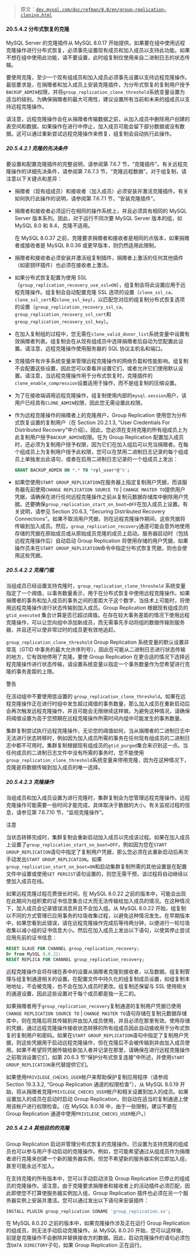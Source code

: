 > 原文：[`dev.mysql.com/doc/refman/8.0/en/group-replication-cloning.html`](https://dev.mysql.com/doc/refman/8.0/en/group-replication-cloning.html)

#### 20.5.4.2 分布式恢复的克隆

MySQL Server 的克隆插件从 MySQL 8.0.17 开始提供。如果要在组中使用远程克隆操作进行分布式恢复，必须事先设置现有成员和加入成员以支持此功能。如果不想在组中使用此功能，请不要设置，此时组复制仅使用来自二进制日志的状态传输。

要使用克隆，至少一个现有组成员和加入成员必须事先设置以支持远程克隆操作。最低要求是，在捐赠者和加入成员上安装克隆插件，为分布式恢复的复制用户授予`BACKUP_ADMIN`权限，并将`group_replication_clone_threshold`系统变量设置为适当的级别。为确保捐赠者的最大可用性，建议设置所有当前和未来的组成员以支持远程克隆操作。

请注意，远程克隆操作会在从捐赠者传输数据之前，从加入成员中删除用户创建的表空间和数据。如果操作在进行中停止，加入成员可能会留下部分数据或没有数据。这可以通过重新尝试远程克隆操作来修复，组复制会自动执行此操作。

##### 20.5.4.2.1 克隆的先决条件

要设置和配置克隆插件的完整说明，请参阅第 7.6.7 节，“克隆插件”。有关远程克隆操作的详细先决条件，请参阅第 7.6.7.3 节，“克隆远程数据”。对于组复制，请注意以下关键点和差异：

+   捐赠者（现有组成员）和接收者（加入成员）必须安装并激活克隆插件。有关如何执行此操作的说明，请参阅第 7.6.7.1 节，“安装克隆插件”。

+   捐赠者和接收者必须运行在相同的操作系统上，并且必须具有相同的 MySQL Server 版本系列。因此，对于运行不同次要 MySQL Server 版本的组，如 MySQL 8.0 和 8.4，克隆不适用。

    在 MySQL 8.0.37 之前，克隆要求捐赠者和接收者是相同的点版本，如果捐赠者或接收者是 MySQL 8.0.36 或更早版本，则仍然适用此限制。

+   捐赠者和接收者必须安装并激活组复制插件，捐赠者上激活的任何其他插件（如密钥环插件）也必须在接收者上激活。

+   如果分布式恢复配置为使用 SSL（`group_replication_recovery_use_ssl=ON`），组复制会将此设置应用于远程克隆操作。组复制会自动配置克隆 SSL 选项的设置（`clone_ssl_ca`、`clone_ssl_cert`和`clone_ssl_key`），以匹配您对应的组复制分布式恢复选项的设置（`group_replication_recovery_ssl_ca`、`group_replication_recovery_ssl_cert`和`group_replication_recovery_ssl_key`）。

+   在加入复制组的过程中，您无需在`clone_valid_donor_list`系统变量中设置有效捐赠者列表。组复制会在从现有组成员中选择捐赠者后自动为您配置此设置。请注意，远程克隆操作使用服务器的 SQL 协议主机名和端口。

+   克隆插件有许多系统变量来管理远程克隆操作的网络负载和性能影响。组复制不会配置这些设置，因此您可以查看并设置它们，或者允许它们使用默认设置。请注意，当远程克隆操作用于分布式恢复时，克隆插件的`clone_enable_compression`设置适用于操作，而不是组复制的压缩设置。

+   为了在接收端调用远程克隆操作，组复制使用内部的`mysql.session`用户，该用户已经具有`CLONE_ADMIN`权限，因此您无需设置此权限。

+   作为远程克隆操作的捐赠者上的克隆用户，Group Replication 使用您为分布式恢复设置的复制用户（在 Section 20.2.1.3, “User Credentials For Distributed Recovery”中介绍）。因此，您必须在支持克隆的所有组成员上为此复制用户授予`BACKUP_ADMIN`权限。在为 Group Replication 配置加入成员时，还必须为复制用户授予权限，因为它们在加入组后可以充当捐赠者。在每个组成员上为复制用户授予此权限，您可以在禁用二进制日志记录的每个组成员上单独发出此语句，或者在启用二进制日志记录的一个组成员上发出：

    ```sql
    GRANT BACKUP_ADMIN ON *.* TO *rpl_user*@'%';
    ```

+   如果您使用`START GROUP_REPLICATION`在服务器上指定复制用户凭据，而该服务器先前使用`CHANGE REPLICATION SOURCE TO` | `CHANGE MASTER TO`提供用户凭据，请确保在进行任何远程克隆操作之前从复制元数据存储库中删除用户凭据。还要确保`group_replication_start_on_boot=OFF`在加入成员上设置。有关说明，请参见 Section 20.6.3, “Securing Distributed Recovery Connections”。如果不取消用户凭据，则在远程克隆操作期间，这些凭据将传输到加入成员。然后，`group_replication_recovery`通道可能会意外地使用存储的凭据在原始成员或从原始成员克隆的成员上启动。服务器启动时（包括远程克隆操作后）自动启动 Group Replication 将使用存储的用户凭据，如果操作员未在`START GROUP_REPLICATION`命令中指定分布式恢复凭据，则也会使用这些凭据。

##### 20.5.4.2.2 克隆门槛

当组成员已经设置支持克隆时，`group_replication_clone_threshold` 系统变量指定了一个阈值，以事务数量表示，用于在分布式恢复中使用远程克隆操作。如果捐赠者的事务和加入成员的事务之间的差距大于这个数字，当技术上可能时，将使用远程克隆操作进行状态传输到加入成员。Group Replication 根据现有组成员的 `gtid_executed` 集合计算是否已超过阈值。在存在较大事务差距的情况下使用远程克隆操作，可以让您向组中添加新成员，而无需事先手动将组的数据传输到服务器，并且还可以使非常过时的成员更有效地追赶。

`group_replication_clone_threshold` Group Replication 系统变量的默认设置非常高（GTID 中事务的最大允许序列号），因此在可能从二进制日志进行状态传输的地方，它有效地停用了克隆。要使 Group Replication 在更合适的情况下选择远程克隆操作进行状态传输，请设置系统变量以指定一个事务数量作为您希望进行克隆的事务差距的上限。

警告

在活动组中不要使用低设置的 `group_replication_clone_threshold`。如果在远程克隆操作正在进行时组中发生超过阈值的事务数量，那么加入成员在重新启动后会再次触发远程克隆操作，并且可能会无限继续这样做。为避免这种情况，请确保将阈值设置为高于您预期在远程克隆操作所需时间内组中可能发生的事务数量。

集群复制尝试执行远程克隆操作，无论您的阈值如何，当从捐赠者的二进制日志中无法进行状态转移时，例如因为加入成员所需的事务在任何现有组成员的二进制日志中都不可用时。集群复制根据现有组成员的`gtid_purged`集合来识别这一点。当任何成员的二进制日志文件中没有所需的事务时，您不能使用`group_replication_clone_threshold`系统变量来停用克隆，因为在这种情况下，克隆是将数据传输到加入成员的唯一选择。

##### 20.5.4.2.3 克隆操作

当组成员和加入成员设置为进行克隆时，集群复制会为您管理远程克隆操作。远程克隆操作可能需要一些时间才能完成，具体取决于数据的大小。有关监视过程的信息，请参见第 7.6.7.10 节，“监视克隆操作”。

注意

当状态转移完成时，集群复制会重新启动加入成员以完成该过程。如果在加入成员上设置了`group_replication_start_on_boot=OFF`，例如因为您在`START GROUP_REPLICATION`语句中指定了复制用户凭据，那么您必须在此重新启动后再次手动发出`START GROUP_REPLICATION`。如果`group_replication_start_on_boot=ON`和启动集群复制所需的其他设置是在配置文件中设置或使用`SET PERSIST`语句设置的，则您无需干预，该过程将自动继续以使加入成员在线。

如果远程克隆过程花费很长时间，在 MySQL 8.0.22 之前的版本中，可能会出现在此期间为组积累的证书信息集合过大而无法传输给加入成员的情况。在这种情况下，加入成员会记录错误消息并且不会加入组。从 MySQL 8.0.22 开始，组复制以不同的方式管理已应用事务的垃圾收集过程，以避免这种情况发生。在早期版本中，如果您看到此错误，请在远程克隆操作完成后等待两分钟，以便进行一轮垃圾收集以减小组的证书信息大小。然后在加入成员上发出以下语句，以使其停止尝试应用先前的证书信息：

```sql
RESET SLAVE FOR CHANNEL group_replication_recovery;
Or from MySQL 8.0.22:
RESET REPLICA FOR CHANNEL group_replication_recovery;
```

远程克隆操作会将存储在表中的设置从捐赠者克隆到接收者，以及数据。组复制管理与组复制通道相关的设置。在配置文件中持久化的组复制成员设置，如组复制本地地址，不会被克隆，也不会在加入成员时更改。组复制还保留与 SSL 使用相关的通道设置，因此这些设置对于每个成员都是独一无二的。

如果捐赠者用于`group_replication_recovery`复制通道的复制用户凭据已使用`CHANGE REPLICATION SOURCE TO` | `CHANGE MASTER TO`语句存储在复制元数据存储库中，则在克隆后将其传输到并由加入成员使用，并且必须在那里有效。使用存储的凭据，通过远程克隆操作接收状态转移的所有组成员因此自动接收用于分布式恢复的复制用户和密码。如果在`START GROUP_REPLICATION`语句中指定了复制用户凭据，则这些凭据用于启动远程克隆操作，但在克隆后不会被传输到并由加入成员使用。如果不希望将凭据传输给新加入者并记录在那里，请确保在进行远程克隆操作之前取消设置它们，如第 20.6.3 节“保护分布式恢复连接”中所述，并使用`START GROUP_REPLICATION`来代替提供它们。

如果使用`PRIVILEGE_CHECKS_USER`帐户来帮助保护复制应用程序（请参阅 Section 19.3.3.2, “Group Replication 通道的权限检查”），从 MySQL 8.0.19 开始，将从捐赠者克隆`PRIVILEGE_CHECKS_USER`帐户和相关设置到加入的成员。如果设置加入的成员在启动时启动 Group Replication，则自动在适当的复制通道上使用该帐户进行权限检查。（在 MySQL 8.0.18 中，由于一些限制，建议不要在 Group Replication 通道中使用`PRIVILEGE_CHECKS_USER`帐户。）

##### 20.5.4.2.4 其他目的的克隆

Group Replication 启动并管理分布式恢复的克隆操作。已设置为支持克隆的组成员也可以参与用户手动启动的克隆操作。例如，您可能希望通过从组成员作为捐赠者进行克隆来创建一个新的服务器实例，但您不希望新的服务器实例立即加入组，甚至可能永远不加入。

在支持克隆的所有版本中，您可以手动启动涉及 Group Replication 已停止的组成员的克隆操作。请注意，由于克隆要求捐赠者和接收者上的活动插件必须匹配，因此即使您不打算使服务器实例加入组，Group Replication 插件也必须在另一个服务器实例上安装并激活。您可以通过发出以下语句来安装插件：

```sql
INSTALL PLUGIN group_replication SONAME 'group_replication.so';
```

在 MySQL 8.0.20 之前的版本中，如果克隆操作涉及正在运行 Group Replication 的组成员，则无法手动启动克隆操作。从 MySQL 8.0.20 开始，您可以这样做，前提是克隆操作不会删除并替换接收方的数据。因此，启动克隆操作的语句必须包含`DATA DIRECTORY`子句，如果 Group Replication 正在运行。
